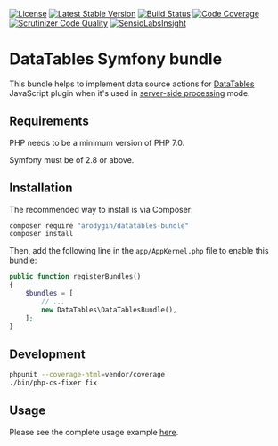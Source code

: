 [![License](https://poser.pugx.org/arodygin/datatables-bundle/license)](https://packagist.org/packages/arodygin/datatables-bundle)
[![Latest Stable Version](https://poser.pugx.org/arodygin/datatables-bundle/v/stable)](https://packagist.org/packages/arodygin/datatables-bundle)
[![Build Status](https://travis-ci.org/arodygin/DataTablesBundle.svg?branch=master)](https://travis-ci.org/arodygin/DataTablesBundle)
[![Code Coverage](https://scrutinizer-ci.com/g/arodygin/DataTablesBundle/badges/coverage.png?b=master)](https://scrutinizer-ci.com/g/arodygin/DataTablesBundle/?branch=master)
[![Scrutinizer Code Quality](https://scrutinizer-ci.com/g/arodygin/DataTablesBundle/badges/quality-score.png?b=master)](https://scrutinizer-ci.com/g/arodygin/DataTablesBundle/?branch=master)
[![SensioLabsInsight](https://img.shields.io/sensiolabs/i/7eb4fffa-bcab-4252-b4f6-3bb069f2ba73.svg)](https://insight.sensiolabs.com/projects/7eb4fffa-bcab-4252-b4f6-3bb069f2ba73)

# DataTables Symfony bundle

This bundle helps to implement data source actions for [DataTables](http://www.datatables.net/) JavaScript plugin when it's used in [server-side processing](http://www.datatables.net/manual/server-side) mode.

## Requirements

PHP needs to be a minimum version of PHP 7.0.

Symfony must be of 2.8 or above.

## Installation

The recommended way to install is via Composer:

```bash
composer require "arodygin/datatables-bundle"
composer install
```

Then, add the following line in the `app/AppKernel.php` file to enable this bundle:

```php
public function registerBundles()
{
    $bundles = [
        // ...
        new DataTables\DataTablesBundle(),
    ];
}
```

## Development

```bash
phpunit --coverage-html=vendor/coverage
./bin/php-cs-fixer fix
```

## Usage

Please see the complete usage example [here](../../wiki/Example).
